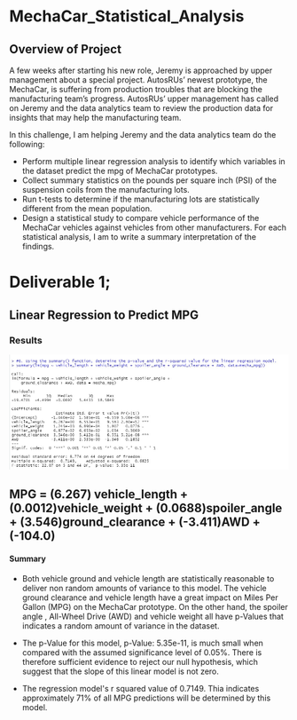 # MechaCar_Statistical_Analysis
## Overview of Project

A few weeks after starting his new role, Jeremy is approached by upper management about a special project. AutosRUs’ newest prototype, the MechaCar, is suffering from production troubles that are blocking the manufacturing team’s progress. AutosRUs’ upper management has called on Jeremy and the data analytics team to review the production data for insights that may help the manufacturing team.

In this challenge, I am helping Jeremy and the data analytics team do the following:

- Perform multiple linear regression analysis to identify which variables in the dataset predict the mpg of MechaCar prototypes.
- Collect summary statistics on the pounds per square inch (PSI) of the suspension coils from the manufacturing lots.
- Run t-tests to determine if the manufacturing lots are statistically different from the mean population.
- Design a statistical study to compare vehicle performance of the MechaCar vehicles against vehicles from other manufacturers. For each statistical analysis, I am to  write a summary interpretation of the findings.

# Deliverable 1;
## Linear Regression to Predict MPG
### Results

![image](https://github.com/ras52017/MechaCar_Statistical_Analysis/blob/main/Images/linear%20regression%20model..jpg)

## MPG = (6.267) vehicle_length + (0.0012)vehicle_weight + (0.0688)spoiler_angle + (3.546)ground_clearance + (-3.411)AWD + (-104.0)

#### Summary

- Both vehicle ground and vehicle length are statistically reasonable to deliver non random amounts of variance to this model. The vehicle ground clearance and vehicle length have a great impact on Miles Per Gallon (MPG) on the MechaCar prototype. On the other hand, the spoiler angle , All-Wheel Drive (AWD) and vehicle weight all have p-Values that indicates a random amount of variance in the dataset.

- The p-Value for this model, p-Value: 5.35e-11, is much small when compared with the assumed significance level of 0.05%. There is therefore sufficient evidence to reject our null hypothesis, which suggest that the slope of this linear model is not zero.

- The regression model's r squared value  of 0.7149. Thia indicates approximately 71% of all MPG predictions will be determined by this model.

